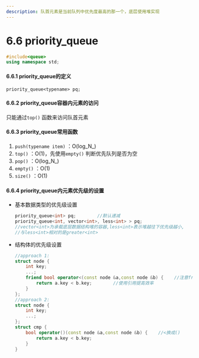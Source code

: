 ```yaml
---
description: 队首元素是当前队列中优先度最高的那一个，底层使用堆实现
---
```


# 6.6 priority\_queue

```cpp
#include<queue>
using namespace std;
```

#### 6.6.1 priority\_queue的定义

`priority_queue<typename> pq;`&#x20;

#### 6.6.2 priority\_queue容器内元素的访问

只能通过`top()` 函数来访问队首元素

#### 6.6.3 priority\_queue常用函数

1. `push(typename item)` ：O(log_N_)
2. `top()` ：O(1)，先使用`empty()` 判断优先队列是否为空
3. `pop()` ：O(log_N_)
4. `empty()` ：O(1)
5. `size()` ：O(1)

#### 6.6.4 priority\_queue内元素优先级的设置

*   基本数据类型的优先级设置

    ```cpp
    priority_queue<int> pq;        //默认递减
    priority_queue<int, vector<int>, less<int> > pq;
    //vector<int>为承载底层数据结构堆的容器,less<int>表示堆越往下优先级越小,
    //与less<int>相对的是greater<int>
    ```
*   结构体的优先级设置

    ```cpp
    //approach 1:
    struct node {
        int key;
        ...;
        friend bool operator<(const node &a,const node &b) {    //注意friend
            return a.key < b.key;        //使用引用提高效率
        }
    };
    //approach 2:
    struct node {
        int key;
        ...;
    };
    struct cmp {
        bool operator()(const node &a,const node &b) {    //<换成()
            return a.key < b.key;
        }
    }
    ```
